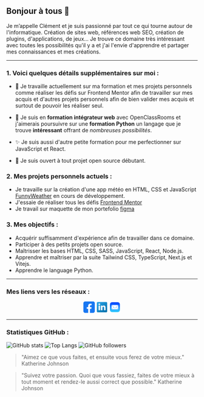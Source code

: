 ## Bonjour à tous 👋

Je m’appelle Clément et je suis passionné par tout ce qui tourne autour de l'informatique. Création de sites web, références web SEO, création de plugins, d'applications, de jeux... Je trouve ce domaine très intéressant avec toutes les possibilités qu'il y a et j'ai l'envie d'apprendre et partager mes connaissances et mes créations.

***

### 1. Voici  quelques détails supplémentaires sur moi :

- 🔭 Je travaille actuellement sur ma formation et mes projets personnels comme réaliser les défis sur Frontend Mentor afin de travailler sur mes acquis et d'autres projets personnels afin de bien valider mes acquis et surtout de pouvoir les réaliser seul.
  
- 🌱 Je suis en **formation intégrateur web** avec OpenClassRooms et j'aimerais poursuivre sur une **formation Python** un langage que je trouve **intéressant** offrant de *nombreuses possibilités*.

- ✨ Je suis aussi d'autre petite formation pour me perfectionner sur JavaScript et React.

- 📌 Je suis ouvert à tout projet open source débutant.

### 2. Mes projets personnels actuels :

* Je travaille sur la création d'une app météo en HTML, CSS et JavaScript [FunnyWeather](https://github.com/ClementServant/FunnyWeather) en cours de développement.
* J'essaie de réaliser tous les défis [Frontend Mentor](https://www.frontendmentor.io/home)
* Je travail sur maquette de mon portefolio [figma](https://www.figma.com/design/tygd2cSZLDrDWc1wlUqwfI/Portfolio?node-id=0-1&m=dev)

### 3. Mes objectifs :

* Acquérir suffisamment d'expérience afin de travailler dans ce domaine.
* Participer à des petits projets open source.
* Maîtrisser les bases HTML, CSS, SASS, JavaScript, React, Node.js.
* Apprendre et maîtriser par la suite Tailwind CSS, TypeScript, Next.js et Vitejs.
* Apprendre le language Python.

***

### Mes liens vers les réseaux :

<p align="center">
  <a href="https://www.facebook.com/profile.php?id=61558749970948"><img src="https://github.com/ClementServant/ClementServant/blob/main/facebook_icon_130940.png" alt="Facebook" width="30" height="30"></a>
  <a href="https://www.linkedin.com/public-profile/settings?trk=d_flagship3_profile_self_view_public_profile"><img src="https://github.com/ClementServant/ClementServant/blob/main/linkedin_socialnetwork_17441.png" alt="LinkedIn" width="30" height="30"></a>
  <a href="mailto:SCdeveloppement@protonmail.com"><img src="https://github.com/ClementServant/ClementServant/blob/main/Mail_31108.png" alt="E-mail" width="30" height="30"></a>
</p>

***

### Statistiques GitHub :

![GitHub stats](https://github-readme-stats.vercel.app/api?username=ClementServant&show_icons=true)
![Top Langs](https://github-readme-stats.vercel.app/api/top-langs/?username=ClementServant)
![GitHub followers](https://img.shields.io/github/followers/ClementServant?label=Follow&style=social)


> "Aimez ce que vous faites, et ensuite vous ferez de votre mieux."
Katherine Johnson

> "Suivez votre passion. Quoi que vous fassiez, faites de votre mieux à tout moment et rendez-le aussi correct que possible."
Katherine Johnson




